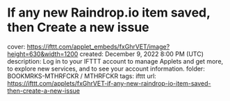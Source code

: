 # If any new Raindrop.io item saved, then Create a new issue

cover: https://ifttt.com/applet_embeds/fxGhrVET/image?height=630&width=1200
created: December 9, 2022 8:00 PM (UTC)
description: Log in to your IFTTT account to manage Applets and get more, to explore new services, and to see your account information.
folder: BOOKMRKS-MTHRFCKR / MTHRFCKR
tags: ifttt
url: https://ifttt.com/applets/fxGhrVET-if-any-new-raindrop-io-item-saved-then-create-a-new-issue